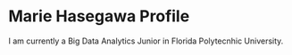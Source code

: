 # Marie Hasegawa Profile

I am currently a Big Data Analytics Junior in Florida Polytecnhic University. 
